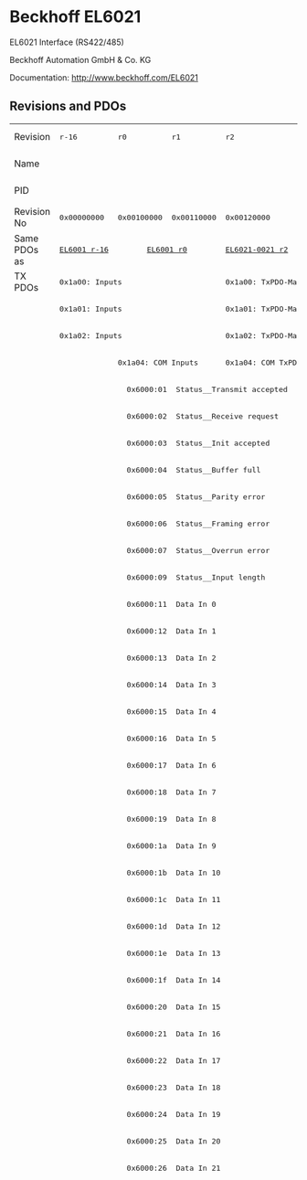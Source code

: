 # Beckhoff EL6021

EL6021 Interface (RS422/485)

Beckhoff Automation GmbH & Co. KG

Documentation: <a href="http://www.beckhoff.com/EL6021">http://www.beckhoff.com/EL6021</a>

## Revisions and PDOs
<table>
<tr >
<td class="first">Revision</td>
<td ><pre>r-16</pre></td>
<td ><pre>r0</pre></td>
<td ><pre>r1</pre></td>
<td ><pre>r2</pre></td>
<td ><pre>r3</pre></td>
<td ><pre>r4</pre></td>
<td ><pre>r5</pre></td>
<td ><pre>r6</pre></td>
</tr>
<tr >
<td class="first">Name</td>
<td  colspan=8 align="center"><pre>EL6021 Interface (RS422/485)</pre></td>
</tr>
<tr >
<td class="first">PID</td>
<td  colspan=8 align="center"><pre>0x17853052</pre></td>
</tr>
<tr >
<td class="first">Revision No</td>
<td ><pre>0x00000000</pre></td>
<td ><pre>0x00100000</pre></td>
<td ><pre>0x00110000</pre></td>
<td ><pre>0x00120000</pre></td>
<td ><pre>0x00130000</pre></td>
<td ><pre>0x00140000</pre></td>
<td ><pre>0x00150000</pre></td>
<td ><pre>0x00160000</pre></td>
</tr>
<tr >
<td class="first">Same PDOs as</td>
<td ><pre><a href="EL6001">EL6001 r-16</a></pre></td>
<td  colspan=2 align="center"><pre><a href="EL6001">EL6001 r0</a></pre></td>
<td ><pre><a href="EL6021-0021">EL6021-0021 r2</a></pre></td>
<td ><pre><a href="EL6021-0021">EL6021-0021 r3</a></pre></td>
<td ><pre><a href="EL6021-0021">EL6021-0021 r4</a></pre></td>
<td  colspan=2 align="center"><pre><a href="EL6021-0021">EL6021-0021 r5</a><br/><a href="EL6021-0021">EL6021-0021 r6</a></pre></td>
</tr>
<tr class="txpdo pdosection">
<td class="first" rowspan=200 valign=top>TX PDOs</td>
<td colspan=3 align="left"><pre>0x1a00: Inputs</pre></td>
<td colspan=5 align="left"><pre>0x1a00: TxPDO-Map Inputs</pre></td>
<td></td>
</tr>
<tr class="txpdo pdosection">
<td class="first" colspan=3 align="left"><pre>0x1a01: Inputs</pre></td>
<td  colspan=5 align="left"><pre>0x1a01: TxPDO-Map Inputs</pre></td>
</tr>
<tr class="txpdo pdosection">
<td class="first" colspan=3 align="left"><pre>0x1a02: Inputs</pre></td>
<td  colspan=5 align="left"><pre>0x1a02: TxPDO-Map Inputs</pre></td>
</tr>
<tr class="txpdo pdosection">
<td class="first"></td>
<td  colspan=2 align="left"><pre>0x1a04: COM Inputs</pre></td>
<td  colspan=5 align="left"><pre>0x1a04: COM TxPDO-Map Inputs</pre></td>
</tr>
<tr class="txpdo">
<td class="first"></td>
<td  colspan=7 align="left"><pre>  0x6000:01  Status__Transmit accepted       BOOL</pre></td>
</tr>
<tr class="txpdo">
<td class="first"></td>
<td  colspan=7 align="left"><pre>  0x6000:02  Status__Receive request         BOOL</pre></td>
</tr>
<tr class="txpdo">
<td class="first"></td>
<td  colspan=7 align="left"><pre>  0x6000:03  Status__Init accepted           BOOL</pre></td>
</tr>
<tr class="txpdo">
<td class="first"></td>
<td  colspan=7 align="left"><pre>  0x6000:04  Status__Buffer full             BOOL</pre></td>
</tr>
<tr class="txpdo">
<td class="first"></td>
<td  colspan=7 align="left"><pre>  0x6000:05  Status__Parity error            BOOL</pre></td>
</tr>
<tr class="txpdo">
<td class="first"></td>
<td  colspan=7 align="left"><pre>  0x6000:06  Status__Framing error           BOOL</pre></td>
</tr>
<tr class="txpdo">
<td class="first"></td>
<td  colspan=7 align="left"><pre>  0x6000:07  Status__Overrun error           BOOL</pre></td>
</tr>
<tr class="txpdo">
<td class="first"></td>
<td  colspan=7 align="left"><pre>  0x6000:09  Status__Input length            USINT</pre></td>
</tr>
<tr class="txpdo">
<td class="first"></td>
<td  colspan=7 align="left"><pre>  0x6000:11  Data In 0                       USINT</pre></td>
</tr>
<tr class="txpdo">
<td class="first"></td>
<td  colspan=7 align="left"><pre>  0x6000:12  Data In 1                       USINT</pre></td>
</tr>
<tr class="txpdo">
<td class="first"></td>
<td  colspan=7 align="left"><pre>  0x6000:13  Data In 2                       USINT</pre></td>
</tr>
<tr class="txpdo">
<td class="first"></td>
<td  colspan=7 align="left"><pre>  0x6000:14  Data In 3                       USINT</pre></td>
</tr>
<tr class="txpdo">
<td class="first"></td>
<td  colspan=7 align="left"><pre>  0x6000:15  Data In 4                       USINT</pre></td>
</tr>
<tr class="txpdo">
<td class="first"></td>
<td  colspan=7 align="left"><pre>  0x6000:16  Data In 5                       USINT</pre></td>
</tr>
<tr class="txpdo">
<td class="first"></td>
<td  colspan=7 align="left"><pre>  0x6000:17  Data In 6                       USINT</pre></td>
</tr>
<tr class="txpdo">
<td class="first"></td>
<td  colspan=7 align="left"><pre>  0x6000:18  Data In 7                       USINT</pre></td>
</tr>
<tr class="txpdo">
<td class="first"></td>
<td  colspan=7 align="left"><pre>  0x6000:19  Data In 8                       USINT</pre></td>
</tr>
<tr class="txpdo">
<td class="first"></td>
<td  colspan=7 align="left"><pre>  0x6000:1a  Data In 9                       USINT</pre></td>
</tr>
<tr class="txpdo">
<td class="first"></td>
<td  colspan=7 align="left"><pre>  0x6000:1b  Data In 10                      USINT</pre></td>
</tr>
<tr class="txpdo">
<td class="first"></td>
<td  colspan=7 align="left"><pre>  0x6000:1c  Data In 11                      USINT</pre></td>
</tr>
<tr class="txpdo">
<td class="first"></td>
<td  colspan=7 align="left"><pre>  0x6000:1d  Data In 12                      USINT</pre></td>
</tr>
<tr class="txpdo">
<td class="first"></td>
<td  colspan=7 align="left"><pre>  0x6000:1e  Data In 13                      USINT</pre></td>
</tr>
<tr class="txpdo">
<td class="first"></td>
<td  colspan=7 align="left"><pre>  0x6000:1f  Data In 14                      USINT</pre></td>
</tr>
<tr class="txpdo">
<td class="first"></td>
<td  colspan=7 align="left"><pre>  0x6000:20  Data In 15                      USINT</pre></td>
</tr>
<tr class="txpdo">
<td class="first"></td>
<td  colspan=7 align="left"><pre>  0x6000:21  Data In 16                      USINT</pre></td>
</tr>
<tr class="txpdo">
<td class="first"></td>
<td  colspan=7 align="left"><pre>  0x6000:22  Data In 17                      USINT</pre></td>
</tr>
<tr class="txpdo">
<td class="first"></td>
<td  colspan=7 align="left"><pre>  0x6000:23  Data In 18                      USINT</pre></td>
</tr>
<tr class="txpdo">
<td class="first"></td>
<td  colspan=7 align="left"><pre>  0x6000:24  Data In 19                      USINT</pre></td>
</tr>
<tr class="txpdo">
<td class="first"></td>
<td  colspan=7 align="left"><pre>  0x6000:25  Data In 20                      USINT</pre></td>
</tr>
<tr class="txpdo">
<td class="first"></td>
<td  colspan=7 align="left"><pre>  0x6000:26  Data In 21                      USINT</pre></td>
</tr>
<tr class="txpdo pdosection">
<td class="first" colspan=4 align="left"></td>
<td  colspan=4 align="left"><pre>0x1a05: COM ext. inputs</pre></td>
</tr>
<tr class="txpdo">
<td class="first" colspan=4 align="left"></td>
<td  colspan=4 align="left"><pre>  0x6001:01  Status__Transmit accepted       BOOL</pre></td>
</tr>
<tr class="txpdo">
<td class="first" colspan=4 align="left"></td>
<td  colspan=4 align="left"><pre>  0x6001:02  Status__Receive request         BOOL</pre></td>
</tr>
<tr class="txpdo">
<td class="first" colspan=4 align="left"></td>
<td  colspan=4 align="left"><pre>  0x6001:03  Status__Init accepted           BOOL</pre></td>
</tr>
<tr class="txpdo">
<td class="first" colspan=4 align="left"></td>
<td  colspan=4 align="left"><pre>  0x6001:04  Status__Buffer full             BOOL</pre></td>
</tr>
<tr class="txpdo">
<td class="first" colspan=4 align="left"></td>
<td  colspan=4 align="left"><pre>  0x6001:05  Status__Parity error            BOOL</pre></td>
</tr>
<tr class="txpdo">
<td class="first" colspan=4 align="left"></td>
<td  colspan=4 align="left"><pre>  0x6001:06  Status__Framing error           BOOL</pre></td>
</tr>
<tr class="txpdo">
<td class="first" colspan=4 align="left"></td>
<td  colspan=4 align="left"><pre>  0x6001:07  Status__Overrun error           BOOL</pre></td>
</tr>
<tr class="txpdo">
<td class="first" colspan=4 align="left"></td>
<td  colspan=4 align="left"><pre>  0x6001:09  Status__Input length            USINT</pre></td>
</tr>
<tr class="txpdo">
<td class="first" colspan=4 align="left"></td>
<td  colspan=4 align="left"><pre>  0x6001:11  Data In 0                       UINT</pre></td>
</tr>
<tr class="txpdo">
<td class="first" colspan=4 align="left"></td>
<td  colspan=4 align="left"><pre>  0x6001:12  Data In 1                       UINT</pre></td>
</tr>
<tr class="txpdo">
<td class="first" colspan=4 align="left"></td>
<td  colspan=4 align="left"><pre>  0x6001:13  Data In 2                       UINT</pre></td>
</tr>
<tr class="txpdo">
<td class="first" colspan=4 align="left"></td>
<td  colspan=4 align="left"><pre>  0x6001:14  Data In 3                       UINT</pre></td>
</tr>
<tr class="txpdo">
<td class="first" colspan=4 align="left"></td>
<td  colspan=4 align="left"><pre>  0x6001:15  Data In 4                       UINT</pre></td>
</tr>
<tr class="txpdo">
<td class="first" colspan=4 align="left"></td>
<td  colspan=4 align="left"><pre>  0x6001:16  Data In 5                       UINT</pre></td>
</tr>
<tr class="txpdo">
<td class="first" colspan=4 align="left"></td>
<td  colspan=4 align="left"><pre>  0x6001:17  Data In 6                       UINT</pre></td>
</tr>
<tr class="txpdo">
<td class="first" colspan=4 align="left"></td>
<td  colspan=4 align="left"><pre>  0x6001:18  Data In 7                       UINT</pre></td>
</tr>
<tr class="txpdo">
<td class="first" colspan=4 align="left"></td>
<td  colspan=4 align="left"><pre>  0x6001:19  Data In 8                       UINT</pre></td>
</tr>
<tr class="txpdo">
<td class="first" colspan=4 align="left"></td>
<td  colspan=4 align="left"><pre>  0x6001:1a  Data In 9                       UINT</pre></td>
</tr>
<tr class="txpdo">
<td class="first" colspan=4 align="left"></td>
<td  colspan=4 align="left"><pre>  0x6001:1b  Data In 10                      UINT</pre></td>
</tr>
<tr class="txpdo">
<td class="first" colspan=4 align="left"></td>
<td  colspan=4 align="left"><pre>  0x6001:1c  Data In 11                      UINT</pre></td>
</tr>
<tr class="txpdo">
<td class="first" colspan=4 align="left"></td>
<td  colspan=4 align="left"><pre>  0x6001:1d  Data In 12                      UINT</pre></td>
</tr>
<tr class="txpdo">
<td class="first" colspan=4 align="left"></td>
<td  colspan=4 align="left"><pre>  0x6001:1e  Data In 13                      UINT</pre></td>
</tr>
<tr class="txpdo">
<td class="first" colspan=4 align="left"></td>
<td  colspan=4 align="left"><pre>  0x6001:1f  Data In 14                      UINT</pre></td>
</tr>
<tr class="txpdo">
<td class="first" colspan=4 align="left"></td>
<td  colspan=4 align="left"><pre>  0x6001:20  Data In 15                      UINT</pre></td>
</tr>
<tr class="txpdo">
<td class="first" colspan=4 align="left"></td>
<td  colspan=4 align="left"><pre>  0x6001:21  Data In 16                      UINT</pre></td>
</tr>
<tr class="txpdo">
<td class="first" colspan=4 align="left"></td>
<td  colspan=4 align="left"><pre>  0x6001:22  Data In 17                      UINT</pre></td>
</tr>
<tr class="txpdo">
<td class="first" colspan=4 align="left"></td>
<td  colspan=4 align="left"><pre>  0x6001:23  Data In 18                      UINT</pre></td>
</tr>
<tr class="txpdo">
<td class="first" colspan=4 align="left"></td>
<td  colspan=4 align="left"><pre>  0x6001:24  Data In 19                      UINT</pre></td>
</tr>
<tr class="txpdo">
<td class="first" colspan=4 align="left"></td>
<td  colspan=4 align="left"><pre>  0x6001:25  Data In 20                      UINT</pre></td>
</tr>
<tr class="txpdo">
<td class="first" colspan=4 align="left"></td>
<td  colspan=4 align="left"><pre>  0x6001:26  Data In 21                      UINT</pre></td>
</tr>
<tr class="txpdo">
<td class="first" colspan=4 align="left"></td>
<td  colspan=4 align="left"><pre>  0x6001:27  Data In 22                      UINT</pre></td>
</tr>
<tr class="txpdo">
<td class="first" colspan=4 align="left"></td>
<td  colspan=4 align="left"><pre>  0x6001:28  Data In 23                      UINT</pre></td>
</tr>
<tr class="txpdo">
<td class="first" colspan=4 align="left"></td>
<td  colspan=4 align="left"><pre>  0x6001:29  Data In 24                      UINT</pre></td>
</tr>
<tr class="txpdo">
<td class="first" colspan=4 align="left"></td>
<td  colspan=4 align="left"><pre>  0x6001:2a  Data In 25                      UINT</pre></td>
</tr>
<tr class="txpdo">
<td class="first" colspan=4 align="left"></td>
<td  colspan=4 align="left"><pre>  0x6001:2b  Data In 26                      UINT</pre></td>
</tr>
<tr class="txpdo">
<td class="first" colspan=4 align="left"></td>
<td  colspan=4 align="left"><pre>  0x6001:2c  Data In 27                      UINT</pre></td>
</tr>
<tr class="txpdo">
<td class="first" colspan=4 align="left"></td>
<td  colspan=4 align="left"><pre>  0x6001:2d  Data In 28                      UINT</pre></td>
</tr>
<tr class="txpdo">
<td class="first" colspan=4 align="left"></td>
<td  colspan=4 align="left"><pre>  0x6001:2e  Data In 29                      UINT</pre></td>
</tr>
<tr class="txpdo">
<td class="first" colspan=4 align="left"></td>
<td  colspan=4 align="left"><pre>  0x6001:2f  Data In 30                      UINT</pre></td>
</tr>
<tr class="txpdo">
<td class="first" colspan=4 align="left"></td>
<td  colspan=4 align="left"><pre>  0x6001:30  Data In 31                      UINT</pre></td>
</tr>
<tr class="txpdo">
<td class="first" colspan=4 align="left"></td>
<td  colspan=4 align="left"><pre>  0x6001:31  Data In 32                      UINT</pre></td>
</tr>
<tr class="txpdo">
<td class="first" colspan=4 align="left"></td>
<td  colspan=4 align="left"><pre>  0x6001:32  Data In 33                      UINT</pre></td>
</tr>
<tr class="txpdo">
<td class="first" colspan=4 align="left"></td>
<td  colspan=4 align="left"><pre>  0x6001:33  Data In 34                      UINT</pre></td>
</tr>
<tr class="txpdo">
<td class="first" colspan=4 align="left"></td>
<td  colspan=4 align="left"><pre>  0x6001:34  Data In 35                      UINT</pre></td>
</tr>
<tr class="txpdo">
<td class="first" colspan=4 align="left"></td>
<td  colspan=4 align="left"><pre>  0x6001:35  Data In 36                      UINT</pre></td>
</tr>
<tr class="txpdo">
<td class="first" colspan=4 align="left"></td>
<td  colspan=4 align="left"><pre>  0x6001:36  Data In 37                      UINT</pre></td>
</tr>
<tr class="txpdo">
<td class="first" colspan=4 align="left"></td>
<td  colspan=4 align="left"><pre>  0x6001:37  Data In 38                      UINT</pre></td>
</tr>
<tr class="txpdo">
<td class="first" colspan=4 align="left"></td>
<td  colspan=4 align="left"><pre>  0x6001:38  Data In 39                      UINT</pre></td>
</tr>
<tr class="txpdo">
<td class="first" colspan=4 align="left"></td>
<td  colspan=4 align="left"><pre>  0x6001:39  Data In 40                      UINT</pre></td>
</tr>
<tr class="txpdo">
<td class="first" colspan=4 align="left"></td>
<td  colspan=4 align="left"><pre>  0x6001:3a  Data In 41                      UINT</pre></td>
</tr>
<tr class="txpdo">
<td class="first" colspan=4 align="left"></td>
<td  colspan=4 align="left"><pre>  0x6001:3b  Data In 42                      UINT</pre></td>
</tr>
<tr class="txpdo">
<td class="first" colspan=4 align="left"></td>
<td  colspan=4 align="left"><pre>  0x6001:3c  Data In 43                      UINT</pre></td>
</tr>
<tr class="txpdo">
<td class="first" colspan=4 align="left"></td>
<td  colspan=4 align="left"><pre>  0x6001:3d  Data In 44                      UINT</pre></td>
</tr>
<tr class="txpdo">
<td class="first" colspan=4 align="left"></td>
<td  colspan=4 align="left"><pre>  0x6001:3e  Data In 45                      UINT</pre></td>
</tr>
<tr class="txpdo">
<td class="first" colspan=4 align="left"></td>
<td  colspan=4 align="left"><pre>  0x6001:3f  Data In 46                      UINT</pre></td>
</tr>
<tr class="txpdo">
<td class="first" colspan=4 align="left"></td>
<td  colspan=4 align="left"><pre>  0x6001:40  Data In 47                      UINT</pre></td>
</tr>
<tr class="txpdo">
<td class="first" colspan=4 align="left"></td>
<td  colspan=4 align="left"><pre>  0x6001:41  Data In 48                      UINT</pre></td>
</tr>
<tr class="txpdo">
<td class="first" colspan=4 align="left"></td>
<td  colspan=4 align="left"><pre>  0x6001:42  Data In 49                      UINT</pre></td>
</tr>
<tr class="txpdo pdosection">
<td class="first" colspan=6 align="left"></td>
<td  colspan=2 align="left"><pre>0x1a06: COM TxPDO-Map Input 98 Byte</pre></td>
</tr>
<tr class="txpdo">
<td class="first" colspan=6 align="left"></td>
<td  colspan=2 align="left"><pre>  0x6000:01  Status__Transmit accepted       BOOL</pre></td>
</tr>
<tr class="txpdo">
<td class="first" colspan=6 align="left"></td>
<td  colspan=2 align="left"><pre>  0x6000:02  Status__Receive request         BOOL</pre></td>
</tr>
<tr class="txpdo">
<td class="first" colspan=6 align="left"></td>
<td  colspan=2 align="left"><pre>  0x6000:03  Status__Init accepted           BOOL</pre></td>
</tr>
<tr class="txpdo">
<td class="first" colspan=6 align="left"></td>
<td  colspan=2 align="left"><pre>  0x6000:04  Status__Buffer full             BOOL</pre></td>
</tr>
<tr class="txpdo">
<td class="first" colspan=6 align="left"></td>
<td  colspan=2 align="left"><pre>  0x6000:05  Status__Parity error            BOOL</pre></td>
</tr>
<tr class="txpdo">
<td class="first" colspan=6 align="left"></td>
<td  colspan=2 align="left"><pre>  0x6000:06  Status__Framing error           BOOL</pre></td>
</tr>
<tr class="txpdo">
<td class="first" colspan=6 align="left"></td>
<td  colspan=2 align="left"><pre>  0x6000:07  Status__Overrun error           BOOL</pre></td>
</tr>
<tr class="txpdo">
<td class="first" colspan=6 align="left"></td>
<td  colspan=2 align="left"><pre>  0x6000:09  Status__Input length            USINT</pre></td>
</tr>
<tr class="txpdo">
<td class="first" colspan=6 align="left"></td>
<td  colspan=2 align="left"><pre>  0x6000:11  Data In 0                       USINT</pre></td>
</tr>
<tr class="txpdo">
<td class="first" colspan=6 align="left"></td>
<td  colspan=2 align="left"><pre>  0x6000:12  Data In 1                       USINT</pre></td>
</tr>
<tr class="txpdo">
<td class="first" colspan=6 align="left"></td>
<td  colspan=2 align="left"><pre>  0x6000:13  Data In 2                       USINT</pre></td>
</tr>
<tr class="txpdo">
<td class="first" colspan=6 align="left"></td>
<td  colspan=2 align="left"><pre>  0x6000:14  Data In 3                       USINT</pre></td>
</tr>
<tr class="txpdo">
<td class="first" colspan=6 align="left"></td>
<td  colspan=2 align="left"><pre>  0x6000:15  Data In 4                       USINT</pre></td>
</tr>
<tr class="txpdo">
<td class="first" colspan=6 align="left"></td>
<td  colspan=2 align="left"><pre>  0x6000:16  Data In 5                       USINT</pre></td>
</tr>
<tr class="txpdo">
<td class="first" colspan=6 align="left"></td>
<td  colspan=2 align="left"><pre>  0x6000:17  Data In 6                       USINT</pre></td>
</tr>
<tr class="txpdo">
<td class="first" colspan=6 align="left"></td>
<td  colspan=2 align="left"><pre>  0x6000:18  Data In 7                       USINT</pre></td>
</tr>
<tr class="txpdo">
<td class="first" colspan=6 align="left"></td>
<td  colspan=2 align="left"><pre>  0x6000:19  Data In 8                       USINT</pre></td>
</tr>
<tr class="txpdo">
<td class="first" colspan=6 align="left"></td>
<td  colspan=2 align="left"><pre>  0x6000:1a  Data In 9                       USINT</pre></td>
</tr>
<tr class="txpdo">
<td class="first" colspan=6 align="left"></td>
<td  colspan=2 align="left"><pre>  0x6000:1b  Data In 10                      USINT</pre></td>
</tr>
<tr class="txpdo">
<td class="first" colspan=6 align="left"></td>
<td  colspan=2 align="left"><pre>  0x6000:1c  Data In 11                      USINT</pre></td>
</tr>
<tr class="txpdo">
<td class="first" colspan=6 align="left"></td>
<td  colspan=2 align="left"><pre>  0x6000:1d  Data In 12                      USINT</pre></td>
</tr>
<tr class="txpdo">
<td class="first" colspan=6 align="left"></td>
<td  colspan=2 align="left"><pre>  0x6000:1e  Data In 13                      USINT</pre></td>
</tr>
<tr class="txpdo">
<td class="first" colspan=6 align="left"></td>
<td  colspan=2 align="left"><pre>  0x6000:1f  Data In 14                      USINT</pre></td>
</tr>
<tr class="txpdo">
<td class="first" colspan=6 align="left"></td>
<td  colspan=2 align="left"><pre>  0x6000:20  Data In 15                      USINT</pre></td>
</tr>
<tr class="txpdo">
<td class="first" colspan=6 align="left"></td>
<td  colspan=2 align="left"><pre>  0x6000:21  Data In 16                      USINT</pre></td>
</tr>
<tr class="txpdo">
<td class="first" colspan=6 align="left"></td>
<td  colspan=2 align="left"><pre>  0x6000:22  Data In 17                      USINT</pre></td>
</tr>
<tr class="txpdo">
<td class="first" colspan=6 align="left"></td>
<td  colspan=2 align="left"><pre>  0x6000:23  Data In 18                      USINT</pre></td>
</tr>
<tr class="txpdo">
<td class="first" colspan=6 align="left"></td>
<td  colspan=2 align="left"><pre>  0x6000:24  Data In 19                      USINT</pre></td>
</tr>
<tr class="txpdo">
<td class="first" colspan=6 align="left"></td>
<td  colspan=2 align="left"><pre>  0x6000:25  Data In 20                      USINT</pre></td>
</tr>
<tr class="txpdo">
<td class="first" colspan=6 align="left"></td>
<td  colspan=2 align="left"><pre>  0x6000:26  Data In 21                      USINT</pre></td>
</tr>
<tr class="txpdo">
<td class="first" colspan=6 align="left"></td>
<td  colspan=2 align="left"><pre>  0x6000:27  Data In 22                      USINT</pre></td>
</tr>
<tr class="txpdo">
<td class="first" colspan=6 align="left"></td>
<td  colspan=2 align="left"><pre>  0x6000:28  Data In 23                      USINT</pre></td>
</tr>
<tr class="txpdo">
<td class="first" colspan=6 align="left"></td>
<td  colspan=2 align="left"><pre>  0x6000:29  Data In 24                      USINT</pre></td>
</tr>
<tr class="txpdo">
<td class="first" colspan=6 align="left"></td>
<td  colspan=2 align="left"><pre>  0x6000:2a  Data In 25                      USINT</pre></td>
</tr>
<tr class="txpdo">
<td class="first" colspan=6 align="left"></td>
<td  colspan=2 align="left"><pre>  0x6000:2b  Data In 26                      USINT</pre></td>
</tr>
<tr class="txpdo">
<td class="first" colspan=6 align="left"></td>
<td  colspan=2 align="left"><pre>  0x6000:2c  Data In 27                      USINT</pre></td>
</tr>
<tr class="txpdo">
<td class="first" colspan=6 align="left"></td>
<td  colspan=2 align="left"><pre>  0x6000:2d  Data In 28                      USINT</pre></td>
</tr>
<tr class="txpdo">
<td class="first" colspan=6 align="left"></td>
<td  colspan=2 align="left"><pre>  0x6000:2e  Data In 29                      USINT</pre></td>
</tr>
<tr class="txpdo">
<td class="first" colspan=6 align="left"></td>
<td  colspan=2 align="left"><pre>  0x6000:2f  Data In 30                      USINT</pre></td>
</tr>
<tr class="txpdo">
<td class="first" colspan=6 align="left"></td>
<td  colspan=2 align="left"><pre>  0x6000:30  Data In 31                      USINT</pre></td>
</tr>
<tr class="txpdo">
<td class="first" colspan=6 align="left"></td>
<td  colspan=2 align="left"><pre>  0x6000:31  Data In 32                      USINT</pre></td>
</tr>
<tr class="txpdo">
<td class="first" colspan=6 align="left"></td>
<td  colspan=2 align="left"><pre>  0x6000:32  Data In 33                      USINT</pre></td>
</tr>
<tr class="txpdo">
<td class="first" colspan=6 align="left"></td>
<td  colspan=2 align="left"><pre>  0x6000:33  Data In 34                      USINT</pre></td>
</tr>
<tr class="txpdo">
<td class="first" colspan=6 align="left"></td>
<td  colspan=2 align="left"><pre>  0x6000:34  Data In 35                      USINT</pre></td>
</tr>
<tr class="txpdo">
<td class="first" colspan=6 align="left"></td>
<td  colspan=2 align="left"><pre>  0x6000:35  Data In 36                      USINT</pre></td>
</tr>
<tr class="txpdo">
<td class="first" colspan=6 align="left"></td>
<td  colspan=2 align="left"><pre>  0x6000:36  Data In 37                      USINT</pre></td>
</tr>
<tr class="txpdo">
<td class="first" colspan=6 align="left"></td>
<td  colspan=2 align="left"><pre>  0x6000:37  Data In 38                      USINT</pre></td>
</tr>
<tr class="txpdo">
<td class="first" colspan=6 align="left"></td>
<td  colspan=2 align="left"><pre>  0x6000:38  Data In 39                      USINT</pre></td>
</tr>
<tr class="txpdo">
<td class="first" colspan=6 align="left"></td>
<td  colspan=2 align="left"><pre>  0x6000:39  Data In 40                      USINT</pre></td>
</tr>
<tr class="txpdo">
<td class="first" colspan=6 align="left"></td>
<td  colspan=2 align="left"><pre>  0x6000:3a  Data In 41                      USINT</pre></td>
</tr>
<tr class="txpdo">
<td class="first" colspan=6 align="left"></td>
<td  colspan=2 align="left"><pre>  0x6000:3b  Data In 42                      USINT</pre></td>
</tr>
<tr class="txpdo">
<td class="first" colspan=6 align="left"></td>
<td  colspan=2 align="left"><pre>  0x6000:3c  Data In 43                      USINT</pre></td>
</tr>
<tr class="txpdo">
<td class="first" colspan=6 align="left"></td>
<td  colspan=2 align="left"><pre>  0x6000:3d  Data In 44                      USINT</pre></td>
</tr>
<tr class="txpdo">
<td class="first" colspan=6 align="left"></td>
<td  colspan=2 align="left"><pre>  0x6000:3e  Data In 45                      USINT</pre></td>
</tr>
<tr class="txpdo">
<td class="first" colspan=6 align="left"></td>
<td  colspan=2 align="left"><pre>  0x6000:3f  Data In 46                      USINT</pre></td>
</tr>
<tr class="txpdo">
<td class="first" colspan=6 align="left"></td>
<td  colspan=2 align="left"><pre>  0x6000:40  Data In 47                      USINT</pre></td>
</tr>
<tr class="txpdo">
<td class="first" colspan=6 align="left"></td>
<td  colspan=2 align="left"><pre>  0x6000:41  Data In 48                      USINT</pre></td>
</tr>
<tr class="txpdo">
<td class="first" colspan=6 align="left"></td>
<td  colspan=2 align="left"><pre>  0x6000:42  Data In 49                      USINT</pre></td>
</tr>
<tr class="txpdo">
<td class="first" colspan=6 align="left"></td>
<td  colspan=2 align="left"><pre>  0x6000:43  Data In 50                      USINT</pre></td>
</tr>
<tr class="txpdo">
<td class="first" colspan=6 align="left"></td>
<td  colspan=2 align="left"><pre>  0x6000:44  Data In 51                      USINT</pre></td>
</tr>
<tr class="txpdo">
<td class="first" colspan=6 align="left"></td>
<td  colspan=2 align="left"><pre>  0x6000:45  Data In 52                      USINT</pre></td>
</tr>
<tr class="txpdo">
<td class="first" colspan=6 align="left"></td>
<td  colspan=2 align="left"><pre>  0x6000:46  Data In 53                      USINT</pre></td>
</tr>
<tr class="txpdo">
<td class="first" colspan=6 align="left"></td>
<td  colspan=2 align="left"><pre>  0x6000:47  Data In 54                      USINT</pre></td>
</tr>
<tr class="txpdo">
<td class="first" colspan=6 align="left"></td>
<td  colspan=2 align="left"><pre>  0x6000:48  Data In 55                      USINT</pre></td>
</tr>
<tr class="txpdo">
<td class="first" colspan=6 align="left"></td>
<td  colspan=2 align="left"><pre>  0x6000:49  Data In 56                      USINT</pre></td>
</tr>
<tr class="txpdo">
<td class="first" colspan=6 align="left"></td>
<td  colspan=2 align="left"><pre>  0x6000:4a  Data In 57                      USINT</pre></td>
</tr>
<tr class="txpdo">
<td class="first" colspan=6 align="left"></td>
<td  colspan=2 align="left"><pre>  0x6000:4b  Data In 58                      USINT</pre></td>
</tr>
<tr class="txpdo">
<td class="first" colspan=6 align="left"></td>
<td  colspan=2 align="left"><pre>  0x6000:4c  Data In 59                      USINT</pre></td>
</tr>
<tr class="txpdo">
<td class="first" colspan=6 align="left"></td>
<td  colspan=2 align="left"><pre>  0x6000:4d  Data In 60                      USINT</pre></td>
</tr>
<tr class="txpdo">
<td class="first" colspan=6 align="left"></td>
<td  colspan=2 align="left"><pre>  0x6000:4e  Data In 61                      USINT</pre></td>
</tr>
<tr class="txpdo">
<td class="first" colspan=6 align="left"></td>
<td  colspan=2 align="left"><pre>  0x6000:4f  Data In 62                      USINT</pre></td>
</tr>
<tr class="txpdo">
<td class="first" colspan=6 align="left"></td>
<td  colspan=2 align="left"><pre>  0x6000:50  Data In 63                      USINT</pre></td>
</tr>
<tr class="txpdo">
<td class="first" colspan=6 align="left"></td>
<td  colspan=2 align="left"><pre>  0x6000:51  Data In 64                      USINT</pre></td>
</tr>
<tr class="txpdo">
<td class="first" colspan=6 align="left"></td>
<td  colspan=2 align="left"><pre>  0x6000:52  Data In 65                      USINT</pre></td>
</tr>
<tr class="txpdo">
<td class="first" colspan=6 align="left"></td>
<td  colspan=2 align="left"><pre>  0x6000:53  Data In 66                      USINT</pre></td>
</tr>
<tr class="txpdo">
<td class="first" colspan=6 align="left"></td>
<td  colspan=2 align="left"><pre>  0x6000:54  Data In 67                      USINT</pre></td>
</tr>
<tr class="txpdo">
<td class="first" colspan=6 align="left"></td>
<td  colspan=2 align="left"><pre>  0x6000:55  Data In 68                      USINT</pre></td>
</tr>
<tr class="txpdo">
<td class="first" colspan=6 align="left"></td>
<td  colspan=2 align="left"><pre>  0x6000:56  Data In 69                      USINT</pre></td>
</tr>
<tr class="txpdo">
<td class="first" colspan=6 align="left"></td>
<td  colspan=2 align="left"><pre>  0x6000:57  Data In 70                      USINT</pre></td>
</tr>
<tr class="txpdo">
<td class="first" colspan=6 align="left"></td>
<td  colspan=2 align="left"><pre>  0x6000:58  Data In 71                      USINT</pre></td>
</tr>
<tr class="txpdo">
<td class="first" colspan=6 align="left"></td>
<td  colspan=2 align="left"><pre>  0x6000:59  Data In 72                      USINT</pre></td>
</tr>
<tr class="txpdo">
<td class="first" colspan=6 align="left"></td>
<td  colspan=2 align="left"><pre>  0x6000:5a  Data In 73                      USINT</pre></td>
</tr>
<tr class="txpdo">
<td class="first" colspan=6 align="left"></td>
<td  colspan=2 align="left"><pre>  0x6000:5b  Data In 74                      USINT</pre></td>
</tr>
<tr class="txpdo">
<td class="first" colspan=6 align="left"></td>
<td  colspan=2 align="left"><pre>  0x6000:5c  Data In 75                      USINT</pre></td>
</tr>
<tr class="txpdo">
<td class="first" colspan=6 align="left"></td>
<td  colspan=2 align="left"><pre>  0x6000:5d  Data In 76                      USINT</pre></td>
</tr>
<tr class="txpdo">
<td class="first" colspan=6 align="left"></td>
<td  colspan=2 align="left"><pre>  0x6000:5e  Data In 77                      USINT</pre></td>
</tr>
<tr class="txpdo">
<td class="first" colspan=6 align="left"></td>
<td  colspan=2 align="left"><pre>  0x6000:5f  Data In 78                      USINT</pre></td>
</tr>
<tr class="txpdo">
<td class="first" colspan=6 align="left"></td>
<td  colspan=2 align="left"><pre>  0x6000:60  Data In 79                      USINT</pre></td>
</tr>
<tr class="txpdo">
<td class="first" colspan=6 align="left"></td>
<td  colspan=2 align="left"><pre>  0x6000:61  Data In 80                      USINT</pre></td>
</tr>
<tr class="txpdo">
<td class="first" colspan=6 align="left"></td>
<td  colspan=2 align="left"><pre>  0x6000:62  Data In 81                      USINT</pre></td>
</tr>
<tr class="txpdo">
<td class="first" colspan=6 align="left"></td>
<td  colspan=2 align="left"><pre>  0x6000:63  Data In 82                      USINT</pre></td>
</tr>
<tr class="txpdo">
<td class="first" colspan=6 align="left"></td>
<td  colspan=2 align="left"><pre>  0x6000:64  Data In 83                      USINT</pre></td>
</tr>
<tr class="txpdo">
<td class="first" colspan=6 align="left"></td>
<td  colspan=2 align="left"><pre>  0x6000:65  Data In 84                      USINT</pre></td>
</tr>
<tr class="txpdo">
<td class="first" colspan=6 align="left"></td>
<td  colspan=2 align="left"><pre>  0x6000:66  Data In 85                      USINT</pre></td>
</tr>
<tr class="txpdo">
<td class="first" colspan=6 align="left"></td>
<td  colspan=2 align="left"><pre>  0x6000:67  Data In 86                      USINT</pre></td>
</tr>
<tr class="txpdo">
<td class="first" colspan=6 align="left"></td>
<td  colspan=2 align="left"><pre>  0x6000:68  Data In 87                      USINT</pre></td>
</tr>
<tr class="txpdo">
<td class="first" colspan=6 align="left"></td>
<td  colspan=2 align="left"><pre>  0x6000:69  Data In 88                      USINT</pre></td>
</tr>
<tr class="txpdo">
<td class="first" colspan=6 align="left"></td>
<td  colspan=2 align="left"><pre>  0x6000:6a  Data In 89                      USINT</pre></td>
</tr>
<tr class="txpdo">
<td class="first" colspan=6 align="left"></td>
<td  colspan=2 align="left"><pre>  0x6000:6b  Data In 90                      USINT</pre></td>
</tr>
<tr class="txpdo">
<td class="first" colspan=6 align="left"></td>
<td  colspan=2 align="left"><pre>  0x6000:6c  Data In 91                      USINT</pre></td>
</tr>
<tr class="txpdo">
<td class="first" colspan=6 align="left"></td>
<td  colspan=2 align="left"><pre>  0x6000:6d  Data In 92                      USINT</pre></td>
</tr>
<tr class="txpdo">
<td class="first" colspan=6 align="left"></td>
<td  colspan=2 align="left"><pre>  0x6000:6e  Data In 93                      USINT</pre></td>
</tr>
<tr class="txpdo">
<td class="first" colspan=6 align="left"></td>
<td  colspan=2 align="left"><pre>  0x6000:6f  Data In 94                      USINT</pre></td>
</tr>
<tr class="txpdo">
<td class="first" colspan=6 align="left"></td>
<td  colspan=2 align="left"><pre>  0x6000:70  Data In 95                      USINT</pre></td>
</tr>
<tr class="txpdo">
<td class="first" colspan=6 align="left"></td>
<td  colspan=2 align="left"><pre>  0x6000:71  Data In 96                      USINT</pre></td>
</tr>
<tr class="txpdo">
<td class="first" colspan=6 align="left"></td>
<td  colspan=2 align="left"><pre>  0x6000:72  Data In 97                      USINT</pre></td>
</tr>
<tr class="rxpdo pdosection">
<td class="first" rowspan=191 valign=top>RX PDOs</td>
<td colspan=3 align="left"><pre>0x1600: Outputs</pre></td>
<td colspan=5 align="left"><pre>0x1600: RxPDO-Map Outputs</pre></td>
<td></td>
</tr>
<tr class="rxpdo pdosection">
<td class="first" colspan=3 align="left"><pre>0x1601: Outputs</pre></td>
<td  colspan=5 align="left"><pre>0x1601: RxPDO-Map Outputs</pre></td>
</tr>
<tr class="rxpdo pdosection">
<td class="first" colspan=3 align="left"><pre>0x1602: Outputs</pre></td>
<td  colspan=5 align="left"><pre>0x1602: RxPDO-Map Outputs</pre></td>
</tr>
<tr class="rxpdo pdosection">
<td class="first"></td>
<td  colspan=2 align="left"><pre>0x1604: COM Outputs</pre></td>
<td  colspan=5 align="left"><pre>0x1604: COM RxPDO-Map Outputs</pre></td>
</tr>
<tr class="rxpdo">
<td class="first"></td>
<td  colspan=7 align="left"><pre>  0x7000:01  Ctrl__Transmit request          BOOL</pre></td>
</tr>
<tr class="rxpdo">
<td class="first"></td>
<td  colspan=7 align="left"><pre>  0x7000:02  Ctrl__Receive accepted          BOOL</pre></td>
</tr>
<tr class="rxpdo">
<td class="first"></td>
<td  colspan=7 align="left"><pre>  0x7000:03  Ctrl__Init request              BOOL</pre></td>
</tr>
<tr class="rxpdo">
<td class="first"></td>
<td  colspan=7 align="left"><pre>  0x7000:04  Ctrl__Send continues            BOOL</pre></td>
</tr>
<tr class="rxpdo">
<td class="first"></td>
<td  colspan=7 align="left"><pre>  0x7000:09  Ctrl__Output length             USINT</pre></td>
</tr>
<tr class="rxpdo">
<td class="first"></td>
<td  colspan=7 align="left"><pre>  0x7000:11  Data Out 0                      USINT</pre></td>
</tr>
<tr class="rxpdo">
<td class="first"></td>
<td  colspan=7 align="left"><pre>  0x7000:12  Data Out 1                      USINT</pre></td>
</tr>
<tr class="rxpdo">
<td class="first"></td>
<td  colspan=7 align="left"><pre>  0x7000:13  Data Out 2                      USINT</pre></td>
</tr>
<tr class="rxpdo">
<td class="first"></td>
<td  colspan=7 align="left"><pre>  0x7000:14  Data Out 3                      USINT</pre></td>
</tr>
<tr class="rxpdo">
<td class="first"></td>
<td  colspan=7 align="left"><pre>  0x7000:15  Data Out 4                      USINT</pre></td>
</tr>
<tr class="rxpdo">
<td class="first"></td>
<td  colspan=7 align="left"><pre>  0x7000:16  Data Out 5                      USINT</pre></td>
</tr>
<tr class="rxpdo">
<td class="first"></td>
<td  colspan=7 align="left"><pre>  0x7000:17  Data Out 6                      USINT</pre></td>
</tr>
<tr class="rxpdo">
<td class="first"></td>
<td  colspan=7 align="left"><pre>  0x7000:18  Data Out 7                      USINT</pre></td>
</tr>
<tr class="rxpdo">
<td class="first"></td>
<td  colspan=7 align="left"><pre>  0x7000:19  Data Out 8                      USINT</pre></td>
</tr>
<tr class="rxpdo">
<td class="first"></td>
<td  colspan=7 align="left"><pre>  0x7000:1a  Data Out 9                      USINT</pre></td>
</tr>
<tr class="rxpdo">
<td class="first"></td>
<td  colspan=7 align="left"><pre>  0x7000:1b  Data Out 10                     USINT</pre></td>
</tr>
<tr class="rxpdo">
<td class="first"></td>
<td  colspan=7 align="left"><pre>  0x7000:1c  Data Out 11                     USINT</pre></td>
</tr>
<tr class="rxpdo">
<td class="first"></td>
<td  colspan=7 align="left"><pre>  0x7000:1d  Data Out 12                     USINT</pre></td>
</tr>
<tr class="rxpdo">
<td class="first"></td>
<td  colspan=7 align="left"><pre>  0x7000:1e  Data Out 13                     USINT</pre></td>
</tr>
<tr class="rxpdo">
<td class="first"></td>
<td  colspan=7 align="left"><pre>  0x7000:1f  Data Out 14                     USINT</pre></td>
</tr>
<tr class="rxpdo">
<td class="first"></td>
<td  colspan=7 align="left"><pre>  0x7000:20  Data Out 15                     USINT</pre></td>
</tr>
<tr class="rxpdo">
<td class="first"></td>
<td  colspan=7 align="left"><pre>  0x7000:21  Data Out 16                     USINT</pre></td>
</tr>
<tr class="rxpdo">
<td class="first"></td>
<td  colspan=7 align="left"><pre>  0x7000:22  Data Out 17                     USINT</pre></td>
</tr>
<tr class="rxpdo">
<td class="first"></td>
<td  colspan=7 align="left"><pre>  0x7000:23  Data Out 18                     USINT</pre></td>
</tr>
<tr class="rxpdo">
<td class="first"></td>
<td  colspan=7 align="left"><pre>  0x7000:24  Data Out 19                     USINT</pre></td>
</tr>
<tr class="rxpdo">
<td class="first"></td>
<td  colspan=7 align="left"><pre>  0x7000:25  Data Out 20                     USINT</pre></td>
</tr>
<tr class="rxpdo">
<td class="first"></td>
<td  colspan=7 align="left"><pre>  0x7000:26  Data Out 21                     USINT</pre></td>
</tr>
<tr class="rxpdo pdosection">
<td class="first" colspan=4 align="left"></td>
<td  colspan=4 align="left"><pre>0x1605: COM ext. outputs</pre></td>
</tr>
<tr class="rxpdo">
<td class="first" colspan=4 align="left"></td>
<td  colspan=4 align="left"><pre>  0x7001:01  Ctrl__Transmit request          BOOL</pre></td>
</tr>
<tr class="rxpdo">
<td class="first" colspan=4 align="left"></td>
<td  colspan=4 align="left"><pre>  0x7001:02  Ctrl__Receive accepted          BOOL</pre></td>
</tr>
<tr class="rxpdo">
<td class="first" colspan=4 align="left"></td>
<td  colspan=4 align="left"><pre>  0x7001:03  Ctrl__Init request              BOOL</pre></td>
</tr>
<tr class="rxpdo">
<td class="first" colspan=4 align="left"></td>
<td  colspan=4 align="left"><pre>  0x7001:04  Ctrl__Send continuous           BOOL</pre></td>
</tr>
<tr class="rxpdo">
<td class="first" colspan=4 align="left"></td>
<td  colspan=4 align="left"><pre>  0x7001:09  Ctrl__Output length             USINT</pre></td>
</tr>
<tr class="rxpdo">
<td class="first" colspan=4 align="left"></td>
<td  colspan=4 align="left"><pre>  0x7001:11  Data Out 0                      UINT</pre></td>
</tr>
<tr class="rxpdo">
<td class="first" colspan=4 align="left"></td>
<td  colspan=4 align="left"><pre>  0x7001:12  Data Out 1                      UINT</pre></td>
</tr>
<tr class="rxpdo">
<td class="first" colspan=4 align="left"></td>
<td  colspan=4 align="left"><pre>  0x7001:13  Data Out 2                      UINT</pre></td>
</tr>
<tr class="rxpdo">
<td class="first" colspan=4 align="left"></td>
<td  colspan=4 align="left"><pre>  0x7001:14  Data Out 3                      UINT</pre></td>
</tr>
<tr class="rxpdo">
<td class="first" colspan=4 align="left"></td>
<td  colspan=4 align="left"><pre>  0x7001:15  Data Out 4                      UINT</pre></td>
</tr>
<tr class="rxpdo">
<td class="first" colspan=4 align="left"></td>
<td  colspan=4 align="left"><pre>  0x7001:16  Data Out 5                      UINT</pre></td>
</tr>
<tr class="rxpdo">
<td class="first" colspan=4 align="left"></td>
<td  colspan=4 align="left"><pre>  0x7001:17  Data Out 6                      UINT</pre></td>
</tr>
<tr class="rxpdo">
<td class="first" colspan=4 align="left"></td>
<td  colspan=4 align="left"><pre>  0x7001:18  Data Out 7                      UINT</pre></td>
</tr>
<tr class="rxpdo">
<td class="first" colspan=4 align="left"></td>
<td  colspan=4 align="left"><pre>  0x7001:19  Data Out 8                      UINT</pre></td>
</tr>
<tr class="rxpdo">
<td class="first" colspan=4 align="left"></td>
<td  colspan=4 align="left"><pre>  0x7001:1a  Data Out 9                      UINT</pre></td>
</tr>
<tr class="rxpdo">
<td class="first" colspan=4 align="left"></td>
<td  colspan=4 align="left"><pre>  0x7001:1b  Data Out 10                     UINT</pre></td>
</tr>
<tr class="rxpdo">
<td class="first" colspan=4 align="left"></td>
<td  colspan=4 align="left"><pre>  0x7001:1c  Data Out 11                     UINT</pre></td>
</tr>
<tr class="rxpdo">
<td class="first" colspan=4 align="left"></td>
<td  colspan=4 align="left"><pre>  0x7001:1d  Data Out 12                     UINT</pre></td>
</tr>
<tr class="rxpdo">
<td class="first" colspan=4 align="left"></td>
<td  colspan=4 align="left"><pre>  0x7001:1e  Data Out 13                     UINT</pre></td>
</tr>
<tr class="rxpdo">
<td class="first" colspan=4 align="left"></td>
<td  colspan=4 align="left"><pre>  0x7001:1f  Data Out 14                     UINT</pre></td>
</tr>
<tr class="rxpdo">
<td class="first" colspan=4 align="left"></td>
<td  colspan=4 align="left"><pre>  0x7001:20  Data Out 15                     UINT</pre></td>
</tr>
<tr class="rxpdo">
<td class="first" colspan=4 align="left"></td>
<td  colspan=4 align="left"><pre>  0x7001:21  Data Out 16                     UINT</pre></td>
</tr>
<tr class="rxpdo">
<td class="first" colspan=4 align="left"></td>
<td  colspan=4 align="left"><pre>  0x7001:22  Data Out 17                     UINT</pre></td>
</tr>
<tr class="rxpdo">
<td class="first" colspan=4 align="left"></td>
<td  colspan=4 align="left"><pre>  0x7001:23  Data Out 18                     UINT</pre></td>
</tr>
<tr class="rxpdo">
<td class="first" colspan=4 align="left"></td>
<td  colspan=4 align="left"><pre>  0x7001:24  Data Out 19                     UINT</pre></td>
</tr>
<tr class="rxpdo">
<td class="first" colspan=4 align="left"></td>
<td  colspan=4 align="left"><pre>  0x7001:25  Data Out 20                     UINT</pre></td>
</tr>
<tr class="rxpdo">
<td class="first" colspan=4 align="left"></td>
<td  colspan=4 align="left"><pre>  0x7001:26  Data Out 21                     UINT</pre></td>
</tr>
<tr class="rxpdo">
<td class="first" colspan=4 align="left"></td>
<td  colspan=4 align="left"><pre>  0x7001:27  Data Out 22                     UINT</pre></td>
</tr>
<tr class="rxpdo">
<td class="first" colspan=4 align="left"></td>
<td  colspan=4 align="left"><pre>  0x7001:28  Data Out 23                     UINT</pre></td>
</tr>
<tr class="rxpdo">
<td class="first" colspan=4 align="left"></td>
<td  colspan=4 align="left"><pre>  0x7001:29  Data Out 24                     UINT</pre></td>
</tr>
<tr class="rxpdo">
<td class="first" colspan=4 align="left"></td>
<td  colspan=4 align="left"><pre>  0x7001:2a  Data Out 25                     UINT</pre></td>
</tr>
<tr class="rxpdo">
<td class="first" colspan=4 align="left"></td>
<td  colspan=4 align="left"><pre>  0x7001:2b  Data Out 26                     UINT</pre></td>
</tr>
<tr class="rxpdo">
<td class="first" colspan=4 align="left"></td>
<td  colspan=4 align="left"><pre>  0x7001:2c  Data Out 27                     UINT</pre></td>
</tr>
<tr class="rxpdo">
<td class="first" colspan=4 align="left"></td>
<td  colspan=4 align="left"><pre>  0x7001:2d  Data Out 28                     UINT</pre></td>
</tr>
<tr class="rxpdo">
<td class="first" colspan=4 align="left"></td>
<td  colspan=4 align="left"><pre>  0x7001:2e  Data Out 29                     UINT</pre></td>
</tr>
<tr class="rxpdo">
<td class="first" colspan=4 align="left"></td>
<td  colspan=4 align="left"><pre>  0x7001:2f  Data Out 30                     UINT</pre></td>
</tr>
<tr class="rxpdo">
<td class="first" colspan=4 align="left"></td>
<td  colspan=4 align="left"><pre>  0x7001:30  Data Out 31                     UINT</pre></td>
</tr>
<tr class="rxpdo">
<td class="first" colspan=4 align="left"></td>
<td  colspan=4 align="left"><pre>  0x7001:31  Data Out 32                     UINT</pre></td>
</tr>
<tr class="rxpdo">
<td class="first" colspan=4 align="left"></td>
<td  colspan=4 align="left"><pre>  0x7001:32  Data Out 33                     UINT</pre></td>
</tr>
<tr class="rxpdo">
<td class="first" colspan=4 align="left"></td>
<td  colspan=4 align="left"><pre>  0x7001:33  Data Out 34                     UINT</pre></td>
</tr>
<tr class="rxpdo">
<td class="first" colspan=4 align="left"></td>
<td  colspan=4 align="left"><pre>  0x7001:34  Data Out 35                     UINT</pre></td>
</tr>
<tr class="rxpdo">
<td class="first" colspan=4 align="left"></td>
<td  colspan=4 align="left"><pre>  0x7001:35  Data Out 36                     UINT</pre></td>
</tr>
<tr class="rxpdo">
<td class="first" colspan=4 align="left"></td>
<td  colspan=4 align="left"><pre>  0x7001:36  Data Out 37                     UINT</pre></td>
</tr>
<tr class="rxpdo">
<td class="first" colspan=4 align="left"></td>
<td  colspan=4 align="left"><pre>  0x7001:37  Data Out 38                     UINT</pre></td>
</tr>
<tr class="rxpdo">
<td class="first" colspan=4 align="left"></td>
<td  colspan=4 align="left"><pre>  0x7001:38  Data Out 39                     UINT</pre></td>
</tr>
<tr class="rxpdo">
<td class="first" colspan=4 align="left"></td>
<td  colspan=4 align="left"><pre>  0x7001:39  Data Out 40                     UINT</pre></td>
</tr>
<tr class="rxpdo">
<td class="first" colspan=4 align="left"></td>
<td  colspan=4 align="left"><pre>  0x7001:3a  Data Out 41                     UINT</pre></td>
</tr>
<tr class="rxpdo">
<td class="first" colspan=4 align="left"></td>
<td  colspan=4 align="left"><pre>  0x7001:3b  Data Out 42                     UINT</pre></td>
</tr>
<tr class="rxpdo">
<td class="first" colspan=4 align="left"></td>
<td  colspan=4 align="left"><pre>  0x7001:3c  Data Out 43                     UINT</pre></td>
</tr>
<tr class="rxpdo">
<td class="first" colspan=4 align="left"></td>
<td  colspan=4 align="left"><pre>  0x7001:3d  Data Out 44                     UINT</pre></td>
</tr>
<tr class="rxpdo">
<td class="first" colspan=4 align="left"></td>
<td  colspan=4 align="left"><pre>  0x7001:3e  Data Out 45                     UINT</pre></td>
</tr>
<tr class="rxpdo">
<td class="first" colspan=4 align="left"></td>
<td  colspan=4 align="left"><pre>  0x7001:3f  Data Out 46                     UINT</pre></td>
</tr>
<tr class="rxpdo">
<td class="first" colspan=4 align="left"></td>
<td  colspan=4 align="left"><pre>  0x7001:40  Data Out 47                     UINT</pre></td>
</tr>
<tr class="rxpdo">
<td class="first" colspan=4 align="left"></td>
<td  colspan=4 align="left"><pre>  0x7001:41  Data Out 48                     UINT</pre></td>
</tr>
<tr class="rxpdo">
<td class="first" colspan=4 align="left"></td>
<td  colspan=4 align="left"><pre>  0x7001:42  Data Out 49                     UINT</pre></td>
</tr>
<tr class="rxpdo pdosection">
<td class="first" colspan=6 align="left"></td>
<td  colspan=2 align="left"><pre>0x1606: COM RxPDO-Map Output 98 Byte</pre></td>
</tr>
<tr class="rxpdo">
<td class="first" colspan=6 align="left"></td>
<td  colspan=2 align="left"><pre>  0x7000:01  Ctrl__Transmit request          BOOL</pre></td>
</tr>
<tr class="rxpdo">
<td class="first" colspan=6 align="left"></td>
<td  colspan=2 align="left"><pre>  0x7000:02  Ctrl__Receive accepted          BOOL</pre></td>
</tr>
<tr class="rxpdo">
<td class="first" colspan=6 align="left"></td>
<td  colspan=2 align="left"><pre>  0x7000:03  Ctrl__Init request              BOOL</pre></td>
</tr>
<tr class="rxpdo">
<td class="first" colspan=6 align="left"></td>
<td  colspan=2 align="left"><pre>  0x7000:04  Ctrl__Send continues            BOOL</pre></td>
</tr>
<tr class="rxpdo">
<td class="first" colspan=6 align="left"></td>
<td  colspan=2 align="left"><pre>  0x7000:09  Ctrl__Output length             USINT</pre></td>
</tr>
<tr class="rxpdo">
<td class="first" colspan=6 align="left"></td>
<td  colspan=2 align="left"><pre>  0x7000:11  Data Out 0                      USINT</pre></td>
</tr>
<tr class="rxpdo">
<td class="first" colspan=6 align="left"></td>
<td  colspan=2 align="left"><pre>  0x7000:12  Data Out 1                      USINT</pre></td>
</tr>
<tr class="rxpdo">
<td class="first" colspan=6 align="left"></td>
<td  colspan=2 align="left"><pre>  0x7000:13  Data Out 2                      USINT</pre></td>
</tr>
<tr class="rxpdo">
<td class="first" colspan=6 align="left"></td>
<td  colspan=2 align="left"><pre>  0x7000:14  Data Out 3                      USINT</pre></td>
</tr>
<tr class="rxpdo">
<td class="first" colspan=6 align="left"></td>
<td  colspan=2 align="left"><pre>  0x7000:15  Data Out 4                      USINT</pre></td>
</tr>
<tr class="rxpdo">
<td class="first" colspan=6 align="left"></td>
<td  colspan=2 align="left"><pre>  0x7000:16  Data Out 5                      USINT</pre></td>
</tr>
<tr class="rxpdo">
<td class="first" colspan=6 align="left"></td>
<td  colspan=2 align="left"><pre>  0x7000:17  Data Out 6                      USINT</pre></td>
</tr>
<tr class="rxpdo">
<td class="first" colspan=6 align="left"></td>
<td  colspan=2 align="left"><pre>  0x7000:18  Data Out 7                      USINT</pre></td>
</tr>
<tr class="rxpdo">
<td class="first" colspan=6 align="left"></td>
<td  colspan=2 align="left"><pre>  0x7000:19  Data Out 8                      USINT</pre></td>
</tr>
<tr class="rxpdo">
<td class="first" colspan=6 align="left"></td>
<td  colspan=2 align="left"><pre>  0x7000:1a  Data Out 9                      USINT</pre></td>
</tr>
<tr class="rxpdo">
<td class="first" colspan=6 align="left"></td>
<td  colspan=2 align="left"><pre>  0x7000:1b  Data Out 10                     USINT</pre></td>
</tr>
<tr class="rxpdo">
<td class="first" colspan=6 align="left"></td>
<td  colspan=2 align="left"><pre>  0x7000:1c  Data Out 11                     USINT</pre></td>
</tr>
<tr class="rxpdo">
<td class="first" colspan=6 align="left"></td>
<td  colspan=2 align="left"><pre>  0x7000:1d  Data Out 12                     USINT</pre></td>
</tr>
<tr class="rxpdo">
<td class="first" colspan=6 align="left"></td>
<td  colspan=2 align="left"><pre>  0x7000:1e  Data Out 13                     USINT</pre></td>
</tr>
<tr class="rxpdo">
<td class="first" colspan=6 align="left"></td>
<td  colspan=2 align="left"><pre>  0x7000:1f  Data Out 14                     USINT</pre></td>
</tr>
<tr class="rxpdo">
<td class="first" colspan=6 align="left"></td>
<td  colspan=2 align="left"><pre>  0x7000:20  Data Out 15                     USINT</pre></td>
</tr>
<tr class="rxpdo">
<td class="first" colspan=6 align="left"></td>
<td  colspan=2 align="left"><pre>  0x7000:21  Data Out 16                     USINT</pre></td>
</tr>
<tr class="rxpdo">
<td class="first" colspan=6 align="left"></td>
<td  colspan=2 align="left"><pre>  0x7000:22  Data Out 17                     USINT</pre></td>
</tr>
<tr class="rxpdo">
<td class="first" colspan=6 align="left"></td>
<td  colspan=2 align="left"><pre>  0x7000:23  Data Out 18                     USINT</pre></td>
</tr>
<tr class="rxpdo">
<td class="first" colspan=6 align="left"></td>
<td  colspan=2 align="left"><pre>  0x7000:24  Data Out 19                     USINT</pre></td>
</tr>
<tr class="rxpdo">
<td class="first" colspan=6 align="left"></td>
<td  colspan=2 align="left"><pre>  0x7000:25  Data Out 20                     USINT</pre></td>
</tr>
<tr class="rxpdo">
<td class="first" colspan=6 align="left"></td>
<td  colspan=2 align="left"><pre>  0x7000:26  Data Out 21                     USINT</pre></td>
</tr>
<tr class="rxpdo">
<td class="first" colspan=6 align="left"></td>
<td  colspan=2 align="left"><pre>  0x7000:27  Data Out 22                     USINT</pre></td>
</tr>
<tr class="rxpdo">
<td class="first" colspan=6 align="left"></td>
<td  colspan=2 align="left"><pre>  0x7000:28  Data Out 23                     USINT</pre></td>
</tr>
<tr class="rxpdo">
<td class="first" colspan=6 align="left"></td>
<td  colspan=2 align="left"><pre>  0x7000:29  Data Out 24                     USINT</pre></td>
</tr>
<tr class="rxpdo">
<td class="first" colspan=6 align="left"></td>
<td  colspan=2 align="left"><pre>  0x7000:2a  Data Out 25                     USINT</pre></td>
</tr>
<tr class="rxpdo">
<td class="first" colspan=6 align="left"></td>
<td  colspan=2 align="left"><pre>  0x7000:2b  Data Out 26                     USINT</pre></td>
</tr>
<tr class="rxpdo">
<td class="first" colspan=6 align="left"></td>
<td  colspan=2 align="left"><pre>  0x7000:2c  Data Out 27                     USINT</pre></td>
</tr>
<tr class="rxpdo">
<td class="first" colspan=6 align="left"></td>
<td  colspan=2 align="left"><pre>  0x7000:2d  Data Out 28                     USINT</pre></td>
</tr>
<tr class="rxpdo">
<td class="first" colspan=6 align="left"></td>
<td  colspan=2 align="left"><pre>  0x7000:2e  Data Out 29                     USINT</pre></td>
</tr>
<tr class="rxpdo">
<td class="first" colspan=6 align="left"></td>
<td  colspan=2 align="left"><pre>  0x7000:2f  Data Out 30                     USINT</pre></td>
</tr>
<tr class="rxpdo">
<td class="first" colspan=6 align="left"></td>
<td  colspan=2 align="left"><pre>  0x7000:30  Data Out 31                     USINT</pre></td>
</tr>
<tr class="rxpdo">
<td class="first" colspan=6 align="left"></td>
<td  colspan=2 align="left"><pre>  0x7000:31  Data Out 32                     USINT</pre></td>
</tr>
<tr class="rxpdo">
<td class="first" colspan=6 align="left"></td>
<td  colspan=2 align="left"><pre>  0x7000:32  Data Out 33                     USINT</pre></td>
</tr>
<tr class="rxpdo">
<td class="first" colspan=6 align="left"></td>
<td  colspan=2 align="left"><pre>  0x7000:33  Data Out 34                     USINT</pre></td>
</tr>
<tr class="rxpdo">
<td class="first" colspan=6 align="left"></td>
<td  colspan=2 align="left"><pre>  0x7000:34  Data Out 35                     USINT</pre></td>
</tr>
<tr class="rxpdo">
<td class="first" colspan=6 align="left"></td>
<td  colspan=2 align="left"><pre>  0x7000:35  Data Out 36                     USINT</pre></td>
</tr>
<tr class="rxpdo">
<td class="first" colspan=6 align="left"></td>
<td  colspan=2 align="left"><pre>  0x7000:36  Data Out 37                     USINT</pre></td>
</tr>
<tr class="rxpdo">
<td class="first" colspan=6 align="left"></td>
<td  colspan=2 align="left"><pre>  0x7000:37  Data Out 38                     USINT</pre></td>
</tr>
<tr class="rxpdo">
<td class="first" colspan=6 align="left"></td>
<td  colspan=2 align="left"><pre>  0x7000:38  Data Out 39                     USINT</pre></td>
</tr>
<tr class="rxpdo">
<td class="first" colspan=6 align="left"></td>
<td  colspan=2 align="left"><pre>  0x7000:39  Data Out 40                     USINT</pre></td>
</tr>
<tr class="rxpdo">
<td class="first" colspan=6 align="left"></td>
<td  colspan=2 align="left"><pre>  0x7000:3a  Data Out 41                     USINT</pre></td>
</tr>
<tr class="rxpdo">
<td class="first" colspan=6 align="left"></td>
<td  colspan=2 align="left"><pre>  0x7000:3b  Data Out 42                     USINT</pre></td>
</tr>
<tr class="rxpdo">
<td class="first" colspan=6 align="left"></td>
<td  colspan=2 align="left"><pre>  0x7000:3c  Data Out 43                     USINT</pre></td>
</tr>
<tr class="rxpdo">
<td class="first" colspan=6 align="left"></td>
<td  colspan=2 align="left"><pre>  0x7000:3d  Data Out 44                     USINT</pre></td>
</tr>
<tr class="rxpdo">
<td class="first" colspan=6 align="left"></td>
<td  colspan=2 align="left"><pre>  0x7000:3e  Data Out 45                     USINT</pre></td>
</tr>
<tr class="rxpdo">
<td class="first" colspan=6 align="left"></td>
<td  colspan=2 align="left"><pre>  0x7000:3f  Data Out 46                     USINT</pre></td>
</tr>
<tr class="rxpdo">
<td class="first" colspan=6 align="left"></td>
<td  colspan=2 align="left"><pre>  0x7000:40  Data Out 47                     USINT</pre></td>
</tr>
<tr class="rxpdo">
<td class="first" colspan=6 align="left"></td>
<td  colspan=2 align="left"><pre>  0x7000:41  Data Out 48                     USINT</pre></td>
</tr>
<tr class="rxpdo">
<td class="first" colspan=6 align="left"></td>
<td  colspan=2 align="left"><pre>  0x7000:42  Data Out 49                     USINT</pre></td>
</tr>
<tr class="rxpdo">
<td class="first" colspan=6 align="left"></td>
<td  colspan=2 align="left"><pre>  0x7000:43  Data Out 50                     USINT</pre></td>
</tr>
<tr class="rxpdo">
<td class="first" colspan=6 align="left"></td>
<td  colspan=2 align="left"><pre>  0x7000:44  Data Out 51                     USINT</pre></td>
</tr>
<tr class="rxpdo">
<td class="first" colspan=6 align="left"></td>
<td  colspan=2 align="left"><pre>  0x7000:45  Data Out 52                     USINT</pre></td>
</tr>
<tr class="rxpdo">
<td class="first" colspan=6 align="left"></td>
<td  colspan=2 align="left"><pre>  0x7000:46  Data Out 53                     USINT</pre></td>
</tr>
<tr class="rxpdo">
<td class="first" colspan=6 align="left"></td>
<td  colspan=2 align="left"><pre>  0x7000:47  Data Out 54                     USINT</pre></td>
</tr>
<tr class="rxpdo">
<td class="first" colspan=6 align="left"></td>
<td  colspan=2 align="left"><pre>  0x7000:48  Data Out 55                     USINT</pre></td>
</tr>
<tr class="rxpdo">
<td class="first" colspan=6 align="left"></td>
<td  colspan=2 align="left"><pre>  0x7000:49  Data Out 56                     USINT</pre></td>
</tr>
<tr class="rxpdo">
<td class="first" colspan=6 align="left"></td>
<td  colspan=2 align="left"><pre>  0x7000:4a  Data Out 57                     USINT</pre></td>
</tr>
<tr class="rxpdo">
<td class="first" colspan=6 align="left"></td>
<td  colspan=2 align="left"><pre>  0x7000:4b  Data Out 58                     USINT</pre></td>
</tr>
<tr class="rxpdo">
<td class="first" colspan=6 align="left"></td>
<td  colspan=2 align="left"><pre>  0x7000:4c  Data Out 59                     USINT</pre></td>
</tr>
<tr class="rxpdo">
<td class="first" colspan=6 align="left"></td>
<td  colspan=2 align="left"><pre>  0x7000:4d  Data Out 60                     USINT</pre></td>
</tr>
<tr class="rxpdo">
<td class="first" colspan=6 align="left"></td>
<td  colspan=2 align="left"><pre>  0x7000:4e  Data Out 61                     USINT</pre></td>
</tr>
<tr class="rxpdo">
<td class="first" colspan=6 align="left"></td>
<td  colspan=2 align="left"><pre>  0x7000:4f  Data Out 62                     USINT</pre></td>
</tr>
<tr class="rxpdo">
<td class="first" colspan=6 align="left"></td>
<td  colspan=2 align="left"><pre>  0x7000:50  Data Out 63                     USINT</pre></td>
</tr>
<tr class="rxpdo">
<td class="first" colspan=6 align="left"></td>
<td  colspan=2 align="left"><pre>  0x7000:51  Data Out 64                     USINT</pre></td>
</tr>
<tr class="rxpdo">
<td class="first" colspan=6 align="left"></td>
<td  colspan=2 align="left"><pre>  0x7000:52  Data Out 65                     USINT</pre></td>
</tr>
<tr class="rxpdo">
<td class="first" colspan=6 align="left"></td>
<td  colspan=2 align="left"><pre>  0x7000:53  Data Out 66                     USINT</pre></td>
</tr>
<tr class="rxpdo">
<td class="first" colspan=6 align="left"></td>
<td  colspan=2 align="left"><pre>  0x7000:54  Data Out 67                     USINT</pre></td>
</tr>
<tr class="rxpdo">
<td class="first" colspan=6 align="left"></td>
<td  colspan=2 align="left"><pre>  0x7000:55  Data Out 68                     USINT</pre></td>
</tr>
<tr class="rxpdo">
<td class="first" colspan=6 align="left"></td>
<td  colspan=2 align="left"><pre>  0x7000:56  Data Out 69                     USINT</pre></td>
</tr>
<tr class="rxpdo">
<td class="first" colspan=6 align="left"></td>
<td  colspan=2 align="left"><pre>  0x7000:57  Data Out 70                     USINT</pre></td>
</tr>
<tr class="rxpdo">
<td class="first" colspan=6 align="left"></td>
<td  colspan=2 align="left"><pre>  0x7000:58  Data Out 71                     USINT</pre></td>
</tr>
<tr class="rxpdo">
<td class="first" colspan=6 align="left"></td>
<td  colspan=2 align="left"><pre>  0x7000:59  Data Out 72                     USINT</pre></td>
</tr>
<tr class="rxpdo">
<td class="first" colspan=6 align="left"></td>
<td  colspan=2 align="left"><pre>  0x7000:5a  Data Out 73                     USINT</pre></td>
</tr>
<tr class="rxpdo">
<td class="first" colspan=6 align="left"></td>
<td  colspan=2 align="left"><pre>  0x7000:5b  Data Out 74                     USINT</pre></td>
</tr>
<tr class="rxpdo">
<td class="first" colspan=6 align="left"></td>
<td  colspan=2 align="left"><pre>  0x7000:5c  Data Out 75                     USINT</pre></td>
</tr>
<tr class="rxpdo">
<td class="first" colspan=6 align="left"></td>
<td  colspan=2 align="left"><pre>  0x7000:5d  Data Out 76                     USINT</pre></td>
</tr>
<tr class="rxpdo">
<td class="first" colspan=6 align="left"></td>
<td  colspan=2 align="left"><pre>  0x7000:5e  Data Out 77                     USINT</pre></td>
</tr>
<tr class="rxpdo">
<td class="first" colspan=6 align="left"></td>
<td  colspan=2 align="left"><pre>  0x7000:5f  Data Out 78                     USINT</pre></td>
</tr>
<tr class="rxpdo">
<td class="first" colspan=6 align="left"></td>
<td  colspan=2 align="left"><pre>  0x7000:60  Data Out 79                     USINT</pre></td>
</tr>
<tr class="rxpdo">
<td class="first" colspan=6 align="left"></td>
<td  colspan=2 align="left"><pre>  0x7000:61  Data Out 80                     USINT</pre></td>
</tr>
<tr class="rxpdo">
<td class="first" colspan=6 align="left"></td>
<td  colspan=2 align="left"><pre>  0x7000:62  Data Out 81                     USINT</pre></td>
</tr>
<tr class="rxpdo">
<td class="first" colspan=6 align="left"></td>
<td  colspan=2 align="left"><pre>  0x7000:63  Data Out 82                     USINT</pre></td>
</tr>
<tr class="rxpdo">
<td class="first" colspan=6 align="left"></td>
<td  colspan=2 align="left"><pre>  0x7000:64  Data Out 83                     USINT</pre></td>
</tr>
<tr class="rxpdo">
<td class="first" colspan=6 align="left"></td>
<td  colspan=2 align="left"><pre>  0x7000:65  Data Out 84                     USINT</pre></td>
</tr>
<tr class="rxpdo">
<td class="first" colspan=6 align="left"></td>
<td  colspan=2 align="left"><pre>  0x7000:66  Data Out 85                     USINT</pre></td>
</tr>
<tr class="rxpdo">
<td class="first" colspan=6 align="left"></td>
<td  colspan=2 align="left"><pre>  0x7000:67  Data Out 86                     USINT</pre></td>
</tr>
<tr class="rxpdo">
<td class="first" colspan=6 align="left"></td>
<td  colspan=2 align="left"><pre>  0x7000:68  Data Out 87                     USINT</pre></td>
</tr>
<tr class="rxpdo">
<td class="first" colspan=6 align="left"></td>
<td  colspan=2 align="left"><pre>  0x7000:69  Data Out 88                     USINT</pre></td>
</tr>
<tr class="rxpdo">
<td class="first" colspan=6 align="left"></td>
<td  colspan=2 align="left"><pre>  0x7000:6a  Data Out 89                     USINT</pre></td>
</tr>
<tr class="rxpdo">
<td class="first" colspan=6 align="left"></td>
<td  colspan=2 align="left"><pre>  0x7000:6b  Data Out 90                     USINT</pre></td>
</tr>
<tr class="rxpdo">
<td class="first" colspan=6 align="left"></td>
<td  colspan=2 align="left"><pre>  0x7000:6c  Data Out 91                     USINT</pre></td>
</tr>
<tr class="rxpdo">
<td class="first" colspan=6 align="left"></td>
<td  colspan=2 align="left"><pre>  0x7000:6d  Data Out 92                     USINT</pre></td>
</tr>
<tr class="rxpdo">
<td class="first" colspan=6 align="left"></td>
<td  colspan=2 align="left"><pre>  0x7000:6e  Data Out 93                     USINT</pre></td>
</tr>
<tr class="rxpdo">
<td class="first" colspan=6 align="left"></td>
<td  colspan=2 align="left"><pre>  0x7000:6f  Data Out 94                     USINT</pre></td>
</tr>
<tr class="rxpdo">
<td class="first" colspan=6 align="left"></td>
<td  colspan=2 align="left"><pre>  0x7000:70  Data Out 95                     USINT</pre></td>
</tr>
<tr class="rxpdo">
<td class="first" colspan=6 align="left"></td>
<td  colspan=2 align="left"><pre>  0x7000:71  Data Out 96                     USINT</pre></td>
</tr>
<tr class="rxpdo">
<td class="first" colspan=6 align="left"></td>
<td  colspan=2 align="left"><pre>  0x7000:72  Data Out 97                     USINT</pre></td>
</tr>
</table>

